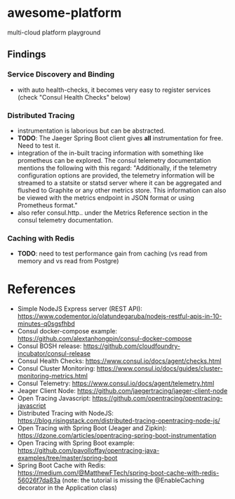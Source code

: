 # awesome-platform

multi-cloud platform playground

## Findings

### Service Discovery and Binding

- with auto health-checks, it becomes very easy to register services (check "Consul Health Checks" below)

### Distributed Tracing

- instrumentation is laborious but can be abstracted.
- **TODO**: The Jaeger Spring Boot client gives **all** instrumentation for free. Need to test it.
- integration of the in-built tracing information with something like prometheus can be explored. The consul telemetry documentation mentions the following with this regard: "Additionally, if the telemetry configuration options are provided, the telemetry information will be streamed to a statsite or statsd server where it can be aggregated and flushed to Graphite or any other metrics store. This information can also be viewed with the metrics endpoint in JSON format or using Prometheus format."
- also refer consul.http.<verb>.<path> under the Metrics Reference section in the consul telemetry documentation.

### Caching with Redis

- **TODO**: need to test performance gain from caching (vs read from memory and vs read from Postgre)

# References

- Simple NodeJS Express server (REST API): https://www.codementor.io/olatundegaruba/nodejs-restful-apis-in-10-minutes-q0sgsfhbd
- Consul docker-compose example: https://github.com/alextanhongpin/consul-docker-compose
- Consul BOSH release: https://github.com/cloudfoundry-incubator/consul-release
- Consul Health Checks: https://www.consul.io/docs/agent/checks.html
- Consul Cluster Monitoring: https://www.consul.io/docs/guides/cluster-monitoring-metrics.html
- Consul Telemetry: https://www.consul.io/docs/agent/telemetry.html
- Jeager Client Node: https://github.com/jaegertracing/jaeger-client-node
- Open Tracing Javascript: https://github.com/opentracing/opentracing-javascript
- Distributed Tracing with NodeJS: https://blog.risingstack.com/distributed-tracing-opentracing-node-js/
- Open Tracing with Spring Boot (Jeager and Zipkin): https://dzone.com/articles/opentracing-spring-boot-instrumentation
- Open Tracing with Spring Boot example: https://github.com/pavolloffay/opentracing-java-examples/tree/master/spring-boot
- Spring Boot Cache with Redis: https://medium.com/@MatthewFTech/spring-boot-cache-with-redis-56026f7da83a (note: the tutorial is missing the @EnableCaching decorator in the Application class)
